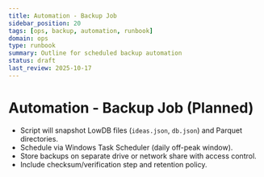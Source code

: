 ```yaml
---
title: Automation - Backup Job
sidebar_position: 20
tags: [ops, backup, automation, runbook]
domain: ops
type: runbook
summary: Outline for scheduled backup automation
status: draft
last_review: 2025-10-17
---
```


# Automation - Backup Job (Planned)

- Script will snapshot LowDB files (`ideas.json`, `db.json`) and Parquet directories.
- Schedule via Windows Task Scheduler (daily off-peak window).
- Store backups on separate drive or network share with access control.
- Include checksum/verification step and retention policy.